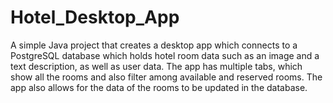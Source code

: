 # Hotel_Desktop_App
A simple Java project that creates a desktop app which connects to a PostgreSQL database which holds hotel room data such as an image and a text description, as well as user data.
The app has multiple tabs, which show all the rooms and also filter among available and reserved rooms.
The app also allows for the data of the rooms to be updated in the database.
